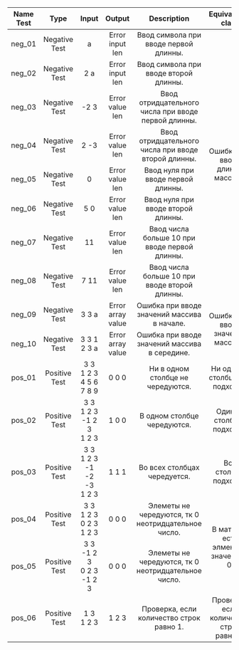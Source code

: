 <table>
    <thead>
        <tr>
            <th>Name Test</th>
            <th>Type</th>
            <th>Input</th>
            <th>Output</th>
            <th>Description</th>
            <th>Equivalence class</th>
        </tr>
    </thead>
    <tbody>
        <tr>
            <td align="center">neg_01</td>
            <td align="center">Negative Test</td>
            <td align="center">a</td>
            <td align="center">Error input len </td>
            <td align="center">Ввод символа при вводе первой длинны.</td>
            <td rowspan=8 align="center">Ошибка при вводе длинны массива.</td>
        </tr>
        <tr>
            <td align="center">neg_02</td>
            <td align="center">Negative Test</td>
            <td align="center">2 a</td>
            <td align="center">Error input len</td>
            <td align="center">Ввод символа при вводе второй длинны.</td>
        </tr>
        <tr>
            <td align="center">neg_03</td>
            <td align="center">Negative Test</td>
            <td align="center">-2 3</td>
            <td align="center">Error value len</td>
            <td align="center">Ввод отридцательного числа при вводе первой длинны.</td>
        </tr>
        <tr>
            <td align="center">neg_04</td>
            <td align="center">Negative Test</td>
            <td align="center">2 -3</td>
            <td align="center">Error value len</td>
            <td align="center">Ввод отридцательного числа при вводе второй длинны.</td>
        </tr>
        <tr>
            <td align="center">neg_05</td>
            <td align="center">Negative Test</td>
            <td align="center">0</td>
            <td align="center">Error value len</td>
            <td align="center">Ввод нуля при вводе первой длинны.</td>
        </tr>
        <tr>
            <td align="center">neg_06</td>
            <td align="center">Negative Test</td>
            <td align="center">5 0</td>
            <td align="center">Error value len</td>
            <td align="center">Ввод нуля при вводе второй длинны.</td>
        </tr>
        <tr>
            <td align="center">neg_07</td>
            <td align="center">Negative Test</td>
            <td align="center">11</td>
            <td align="center">Error value len</td>
            <td align="center">Ввод числа больше 10 при вводе первой длинны.</td>
        </tr>
        <tr>
            <td align="center">neg_08</td>
            <td align="center">Negative Test</td>
            <td align="center">7 11</td>
            <td align="center">Error value len</td>
            <td align="center">Ввод числа больше 10 при вводе второй длинны.</td>
        </tr>
        <tr>
            <td align="center">neg_09</td>
            <td align="center">Negative Test</td>
            <td align="center">3 3 a</td>
            <td align="center">Error array value </td>
            <td align="center">Ошибка при вводе значений массива в начале.</td>
            <td rowspan=2 align="center">Ошибка при вводе значений массива.</td>
        </tr>
        <tr>
            <td align="center">neg_10</td>
            <td align="center">Negative Test</td>
            <td align="center">3 3 1 2 3 a</td>
            <td align="center">Error array value </td>
            <td align="center">Ошибка при вводе значений массива в середине.</td>
        </tr>
        <tr>
            <td align="center">pos_01</td>
            <td align="center">Positive Test</td>
            <td align="center">3 3 <br> 1 2 3 <br> 4 5 6 <br> 7 8 9</td>
            <td align="center">0 0 0</td>
            <td align="center">Ни в одном столбце не чередуются.</td>
            <td rowspan=1 align="center">Ни один из столбцов не подходит.</td>
        </tr>
        <tr>
            <td align="center">pos_02</td>
            <td align="center">Positive Test</td>
            <td align="center">3 3 <br> 1 2 3 <br> -1 2 3 <br> 1 2 3</td>
            <td align="center">1 0 0</td>
            <td align="center">В одном столбце чередуются.</td>
            <td rowspan=1 align="center">Один из столбцов подходит.</td>
        </tr>
        <tr>
            <td align="center">pos_03</td>
            <td align="center">Positive Test</td>
            <td align="center">3 3 <br> 1 2 3 <br> -1 -2 -3 <br> 1 2 3</td>
            <td align="center">1 1 1</td>
            <td align="center">Во всех столбцах чередуется.</td>
            <td rowspan=1 align="center">Все столбцы подходят.</td>
        </tr>
        <tr>
            <td align="center">pos_04</td>
            <td align="center">Positive Test</td>
            <td align="center">3 3 <br> 1 2 3 <br> 0 2 3 <br> 1 2 3</td>
            <td align="center">0 0 0</td>
            <td align="center">Элеметы не чередуются, тк 0 неотридцательное число.</td>
            <td rowspan=2 align="center">В матрице есть элмент со значением 0.</td>
        </tr>
        <tr>
            <td align="center">pos_05</td>
            <td align="center">Positive Test</td>
            <td align="center">3 3 <br> -1 2 3 <br> 0 2 3 <br> -1 2 3</td>
            <td align="center">0 0 0</td>
            <td align="center">Элеметы не чередуются, тк 0 неотридцательное число.</td>
        </tr>
        <tr>
            <td align="center">pos_06</td>
            <td align="center">Positive Test</td>
            <td align="center">1 3 <br> 1 2 3</td>
            <td align="center">1 2 3</td>
            <td align="center">Проверка, если количество строк равно 1. </td>
            <td align="center">Проверка, если количество строк равно 1.</td>
        </tr>
    </tbody>
</table>